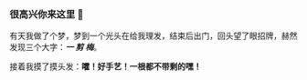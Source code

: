 ### 很高兴你来这里 👋

有天我做了个梦，梦到一个光头在给我理发，结束后出门，回头望了眼招牌，赫然发现三个大字：***一 剪 梅***。

接着我摸了摸头发：**嚯！好手艺！一根都不带剩的嘿！**

<!--
**asjqkkkk/asjqkkkk** is a ✨ _special_ ✨ repository because its `README.md` (this file) appears on your GitHub profile.

Here are some ideas to get you started:

- 🔭 I’m currently working on ...
- 🌱 I’m currently learning ...
- 👯 I’m looking to collaborate on ...
- 🤔 I’m looking for help with ...
- 💬 Ask me about ...
- 📫 How to reach me: ...
- 😄 Pronouns: ...
- ⚡ Fun fact: ...
-->
